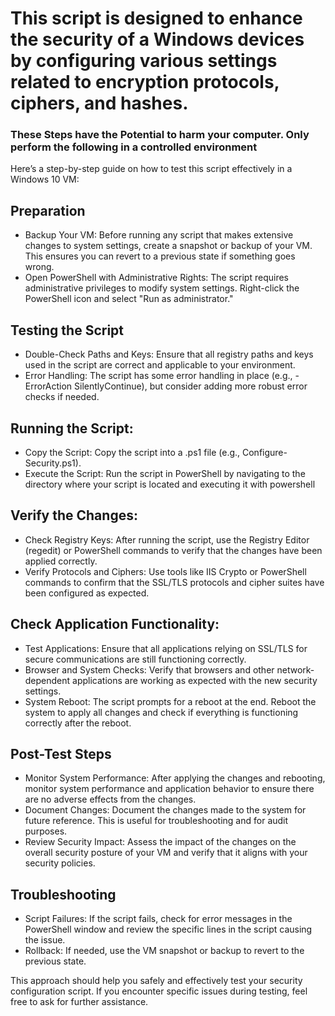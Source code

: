 # This script is designed to enhance the security of a Windows devices by configuring various settings related to encryption protocols, ciphers, and hashes. 
### These Steps have the Potential to harm your computer. Only perform the following in a controlled environment

Here’s a step-by-step guide on how to test this script effectively in a Windows 10 VM:

## Preparation
- Backup Your VM: Before running any script that makes extensive changes to system settings, create a snapshot or backup 
of your VM. This ensures you can revert to a previous state if something goes wrong.
- Open PowerShell with Administrative Rights: The script requires administrative privileges to modify system settings. 
Right-click the PowerShell icon and select "Run as administrator."

## Testing the Script

- Double-Check Paths and Keys: Ensure that all registry paths and keys used in the script are correct and applicable to 
your environment.
- Error Handling: The script has some error handling in place (e.g., -ErrorAction SilentlyContinue), but consider adding 
more robust error checks if needed.

## Running the Script:

- Copy the Script: Copy the script into a .ps1 file (e.g., Configure-Security.ps1).
- Execute the Script: Run the script in PowerShell by navigating to the directory where your script is located and 
executing it with powershell

## Verify the Changes:

- Check Registry Keys: After running the script, use the Registry Editor (regedit) or PowerShell commands to verify that 
the changes have been applied correctly.
- Verify Protocols and Ciphers: Use tools like IIS Crypto or PowerShell commands to confirm that the SSL/TLS protocols 
and cipher suites have been configured as expected.

## Check Application Functionality:

- Test Applications: Ensure that all applications relying on SSL/TLS for secure communications are still functioning 
correctly.
- Browser and System Checks: Verify that browsers and other network-dependent applications are working as expected with 
the new security settings.
- System Reboot: The script prompts for a reboot at the end. Reboot the system to apply all changes and check if 
everything is functioning correctly after the reboot.

## Post-Test Steps
- Monitor System Performance: After applying the changes and rebooting, monitor system performance and application 
behavior to ensure there are no adverse effects from the changes.
- Document Changes: Document the changes made to the system for future reference. This is useful for troubleshooting and 
for audit purposes.
- Review Security Impact: Assess the impact of the changes on the overall security posture of your VM and verify that it 
aligns with your security policies.

## Troubleshooting
- Script Failures: If the script fails, check for error messages in the PowerShell window and review the specific lines 
in the script causing the issue.
- Rollback: If needed, use the VM snapshot or backup to revert to the previous state.

This approach should help you safely and effectively test your security configuration script. If you encounter specific 
issues during testing, feel free to ask for further assistance.
